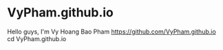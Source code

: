 # VyPham.github.io
Hello guys, I'm Vy Hoang Bao Pham https://github.com/VyPham.github.io
cd VyPham.github.io
